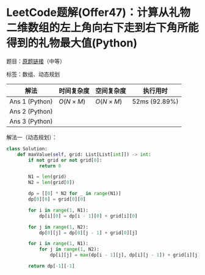 # LeetCode题解(Offer47)：计算从礼物二维数组的左上角向右下走到右下角所能得到的礼物最大值(Python)

题目：[原题链接](https://leetcode-cn.com/problems/li-wu-de-zui-da-jie-zhi-lcof/)（中等）

标签：数组、动态规划

| 解法           | 时间复杂度 | 空间复杂度 | 执行用时      |
| -------------- | ---------- | ---------- | ------------- |
| Ans 1 (Python) | $O(N×M)$   | $O(N×M)$   | 52ms (92.89%) |
| Ans 2 (Python) |            |            |               |
| Ans 3 (Python) |            |            |               |

解法一（动态规划）：

```python
class Solution:
    def maxValue(self, grid: List[List[int]]) -> int:
        if not grid or not grid[0]:
            return 0

        N1 = len(grid)
        N2 = len(grid[0])

        dp = [[0] * N2 for _ in range(N1)]
        dp[0][0] = grid[0][0]

        for i in range(1, N1):
            dp[i][0] = dp[i - 1][0] + grid[i][0]

        for j in range(1, N2):
            dp[0][j] = dp[0][j - 1] + grid[0][j]

        for i in range(1, N1):
            for j in range(1, N2):
                dp[i][j] = max(dp[i - 1][j], dp[i][j - 1]) + grid[i][j]

        return dp[-1][-1]
```